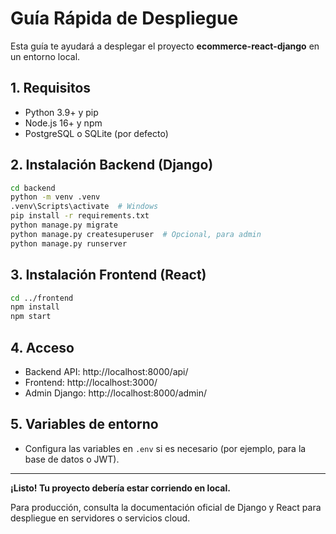 # Guía Rápida de Despliegue

Esta guía te ayudará a desplegar el proyecto **ecommerce-react-django** en un entorno local.

## 1. Requisitos
- Python 3.9+ y pip
- Node.js 16+ y npm
- PostgreSQL o SQLite (por defecto)

## 2. Instalación Backend (Django)
```bash
cd backend
python -m venv .venv
.venv\Scripts\activate  # Windows
pip install -r requirements.txt
python manage.py migrate
python manage.py createsuperuser  # Opcional, para admin
python manage.py runserver
```

## 3. Instalación Frontend (React)
```bash
cd ../frontend
npm install
npm start
```

## 4. Acceso
- Backend API: http://localhost:8000/api/
- Frontend: http://localhost:3000/
- Admin Django: http://localhost:8000/admin/

## 5. Variables de entorno
- Configura las variables en `.env` si es necesario (por ejemplo, para la base de datos o JWT).

---

**¡Listo! Tu proyecto debería estar corriendo en local.**

Para producción, consulta la documentación oficial de Django y React para despliegue en servidores o servicios cloud.
